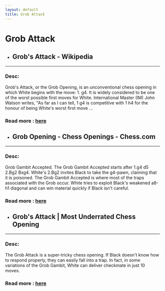 ```yaml
---
layout: default
title: Grob Attack
---
```

# Grob Attack
- ## **Grob's Attack - Wikipedia** 

---
### Desc: 
 Grob's Attack, or the Grob Opening, is an unconventional chess opening in which White begins with the move: 1. g4. It is widely considered to be one of the worst possible first moves for White. International Master (IM) John Watson writes, "As far as I can tell, 1 g4 is competitive with 1 h4 for the honour of being White's worst first move ... 
### Read more : [here](https://en.wikipedia.org/wiki/Grob's_Attack) 
- ## **Grob Opening - Chess Openings - Chess.com** 

---
### Desc: 
 Grob Gambit Accepted. The Grob Gambit Accepted starts after 1.g4 d5 2.Bg2 Bxg4. White's 2.Bg2 invites Black to take the g4-pawn, claiming that it is poisoned. The Grob Gambit Accepted is where most of the traps associated with the Grob occur. White tries to exploit Black's weakened a8-h1 diagonal and can win material quickly if Black isn't careful. 
### Read more : [here](https://www.chess.com/openings/Grob-Opening) 
- ## **Grob's Attack | Most Underrated Chess Opening** 

---
### Desc: 
 The Grob Attack is a super-tricky chess opening. If Black doesn't know how to respond properly, they can easily fall into a trap. In fact, in some variations of the Grob Gambit, White can deliver checkmate in just 10 moves. 
### Read more : [here](https://chess-teacher.com/grobs-attack/) 


